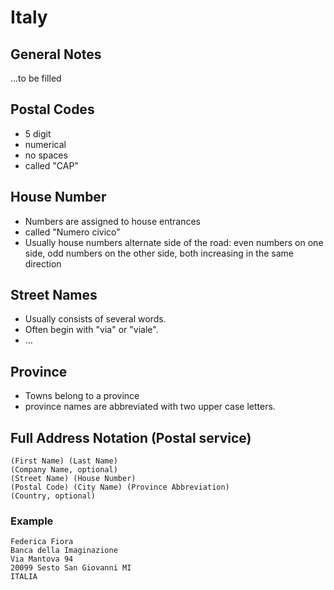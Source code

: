 # Italy

## General Notes

…to be filled

## Postal Codes

* 5 digit
* numerical
* no spaces
* called "CAP"

## House Number

* Numbers are assigned to house entrances
* called "Numero civico"
* Usually house numbers alternate side of the road: even numbers on one side,
  odd numbers on the other side, both increasing in the same direction

## Street Names

* Usually consists of several words.
* Often begin with "via" or "viale".
* …

## Province

* Towns belong to a province
* province names are abbreviated with two upper case letters.

## Full Address Notation (Postal service)

```
(First Name) (Last Name)
(Company Name, optional)
(Street Name) (House Number)
(Postal Code) (City Name) (Province Abbreviation)
(Country, optional)
```

### Example

```
Federica Fiora
Banca della Imaginazione
Via Mantova 94
20099 Sesto San Giovanni MI
ITALIA
```
